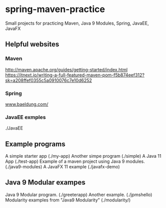 # spring-maven-practice

Small projects for practicing Maven, Java 9 Modules, Spring, JavaEE, JavaFX

## Helpful websites

### Maven

<http://maven.apache.org/guides/getting-started/index.html>
<https://itnext.io/writing-a-full-featured-maven-pom-f5b874eef312?sk=a208ffef0355c5a0910076c7e10d6252>

### Spring

www.baeldung.com/

### JavaEE exmples

./JavaEE

## Example programs

A simple starter app  (./my-app)
Another simpe program (./simple)
A Java 11 App (./test-app)
Example of a maven project using Java 9 modules. (./java9-modules)
A JavaFX 11 example (./javafx-demo)

## Java 9 Modular exampes

Java 9 Modular program. (./greeterapp)
Another example. (./jpmshello)
Modularity examples from "Java9 Modularity" (./modularity/)
